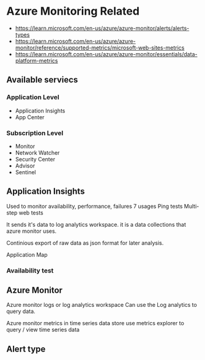 # Azure Monitoring Related

* <https://learn.microsoft.com/en-us/azure/azure-monitor/alerts/alerts-types>
* <https://learn.microsoft.com/en-us/azure/azure-monitor/reference/supported-metrics/microsoft-web-sites-metrics>
* <https://learn.microsoft.com/en-us/azure/azure-monitor/essentials/data-platform-metrics>

## Available serviecs

### Application Level

* Application Insights
* App Center

### Subscription Level

* Monitor
* Network Watcher
* Security Center
* Advisor
* Sentinel

## Application Insights

Used to monitor availability, performance, failures 7 usages
Ping tests
Multi-step web tests

It sends it's data to log analytics workspace. it is a data collections that azure monitor uses.

Continious export of raw data as json format for later analysis.

Application Map

### Availability test

## Azure Monitor

Azure monitor logs or log analytics workspace
Can use the Log analytics to query data.

Azure monitor metrics in time series data store
use metrics explorer to query / view time series data

## Alert type
